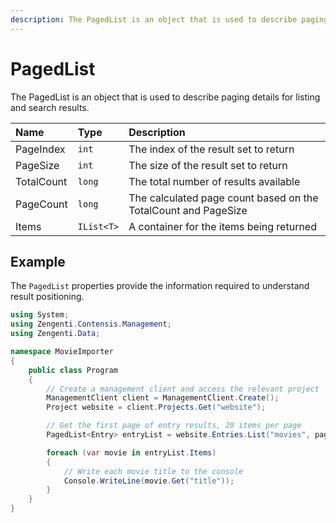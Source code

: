```yaml
---
description: The PagedList is an object that is used to describe paging details for listing and search results.
---
```


# PagedList

The PagedList is an object that is used to describe paging details for listing and search results.

| Name | Type | Description |
| :--- | :--- | :---------- |
| PageIndex | `int` | The index of the result set to return |
| PageSize | `int` | The size of the result set to return |
| TotalCount | `long` | The total number of results available |
| PageCount | `long` | The calculated page count based on the TotalCount and PageSize |
| Items | `IList<T>` | A container for the items being returned |

## Example

The `PagedList` properties provide the information required to understand result positioning.

```cs
using System;
using Zengenti.Contensis.Management;
using Zengenti.Data;

namespace MovieImporter
{
    public class Program
    {
        // Create a management client and access the relevant project
        ManagementClient client = ManagementClient.Create();
        Project website = client.Projects.Get("website");

        // Get the first page of entry results, 20 items per page
        PagedList<Entry> entryList = website.Entries.List("movies", pageOptions: new PageOptions(0, 20));

        foreach (var movie in entryList.Items)
        {
            // Write each movie title to the console
            Console.WriteLine(movie.Get("title"));
        }
    }
}
```
